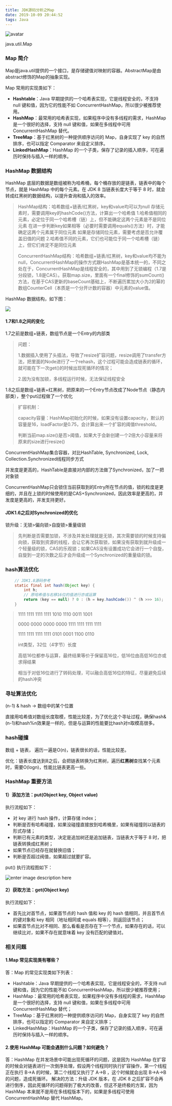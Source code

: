 ```yaml
---
title: JDK源码分析之Map
date: 2019-10-09 20:44:52 
tags: Java
---
```


![avatar](https://images.gitbook.cn/Fpy4Na_uWi3rK9M8kOcgYK7_uXrK)

java.util.Map

<!--more-->

### Map 简介

Map是java.util提供的一个接口，是存储键值对映射的容器。AbstractMap是由abstract修饰的Map的抽象实现。

Map 常用的实现类如下：

- **Hashtable**：Java 早期提供的一个哈希表实现，它是线程安全的，不支持 null 键和值，因为它的性能不如 ConcurrentHashMap，所以很少被推荐使用。
- **HashMap**：最常用的哈希表实现，如果程序中没有多线程的需求，HashMap 是一个很好的选择，支持 null 键和值，如果在多线程中可用 ConcurrentHashMap 替代。
- **TreeMap**：基于红黑树的一种提供顺序访问的 Map，自身实现了 key 的自然排序，也可以指定 Comparator 来自定义排序。
- **LinkedHashMap**：HashMap 的一个子类，保存了记录的插入顺序，可在遍历时保持与插入一样的顺序。



### HashMap 数据结构

HashMap 底层的数据是数组被称为哈希桶，每个桶存放的是链表，链表中的每个节点，就是 HashMap 中的每个元素。在 JDK 8 当链表长度大于等于 8 时，就会转成红黑树的数据结构，以提升查询和插入的效率。

> HashMap结构：哈希数组+链表/红黑树，key和value均可以为null
> 存储元素时，需要调用key的hashCode()方法，计算出一个哈希值
> 1.哈希值相同的元素，必定位于同一个哈希槽（链）上，但不能确定这两个元素是不是同位元素
> 在进一步判断key如果相等（必要时需要调用equals()方法）时，才能确定这两个元素属于同位元素
> 如果是存储同位元素，需要考虑是否允许覆盖旧值的问题
> 2.哈希值不同的元素，它们也可能位于同一个哈希槽（链）上，但它们肯定不是同位元素
>
> ConcurrentHashMap结构：哈希数组+链表/红黑树，key和value均不能为null，ConcurrentHashMap的操作方式跟HashMap是基本统一的，不同之处在于，ConcurrentHashMap是线程安全的，其中用到了无锁编程（1.7是分段锁，1.8是CAS）。获取map.size，里面有一个final修饰的sumCount()方法，在基于CAS更新的baseCount基础上，不断遍历累加大小为2的幂的数组CounterCell（本质是一个分开计数的容器）中元素的value值。

HashMap 数据结构，如下图：

![](https://images.gitbook.cn/54a52ca0-ccc7-11e9-b229-e35eb1d6e740)

#### 1.7和1.8之间的变化

1.7之前是数组+链表，数组节点是一个Entry的内部类

> 问题：
>
> 1.数据插入使用了头插法，导致了resize扩容问题，resize调用了transfer方法，把里面的Node进行了一个rehash，这个过程可能会造成链表的循环，就可能在下一次get()的时候出现死循环的情况；
>
> 2.因为没有加锁，多线程运行时候，无法保证线程安全

1.8之后是数组+链表+红黑树，把原来的一个Entry节点改成了Node节点（静态内部类），整个put过程做了一个优化

> 扩容机制：
>
> capacity容量：HashMap初始化的时候，如果没有设置capacity，默认的容量是16，loadFactor是0.75，会计算出来一个扩容的阈值threshold。
>
> 判断当前map.size()是否>阈值，如果大于会新创建一个2倍大小容量来将原来的size进行resize()

ConcurrentHashMap集合容器，对比HashTable, Synchronized, Lock, Collection.Synchronized线程同步方式

并发度是更高的，HashTable是直接对内部的方法做了Synchronized，加了一把对象锁

ConcurrentHashMap只会锁住当前获取到的Entry所在节点的值，锁的粒度是更细的，并且在上锁的时候使用的是CAS+Synchronized，因此效率是更高的，并发度是更高的，并发支持更好。

#### JDK1.6之后对Synchronized的优化

锁升级：无锁>偏向锁>自旋锁>重量级锁

>  先判断是否需要加锁，不涉及并发处理就是无锁，其次需要锁的时候支持偏向锁，获取到资源的线程，会让它再次获取锁，如果没有获取到就升级成一个轻量级的锁，CAS的乐观锁；如果CAS没有设置成功它会进行一个自旋，自旋到一定的次数之后才会升级成一个Synchronized的重量级的锁。

### hash算法优化

```java
    // JDK1.8源码参考
	static final int hash(Object key) {
        int h;
        // 原哈希值与右移16位的值进行亦或运算
        return (key == null) ? 0 : (h = key.hashCode()) ^ (h >>> 16);
    }
```

> 1111 1111 1111 1111 1010 1110 0011 1001
>
> 0000 0000 0000 0000 1111 1111 1111 1111
>
> 1111 1111 1111 1111 0101 0001 1100 0110
>
> int类型，32位（4字节）长度
>
> 高低16位都参与运算，最终结果等价于保留高16位，低16位由高低16位亦或求得结果
>
> 相当于对低16位进行了转码处理，可以融合高低16位的特征，尽量避免后续的hash冲突

### 寻址算法优化

(n-1) & hash -> 数组中的某个位置

直接用哈希值对数组长度取模，性能比较差，为了优化这个寻址过程，确保hash&(n-1)和hash%n效果是一样的，但是与运算的性能要比hash对n取模高很多。

### hash碰撞

数组 + 链表， 遍历一遍是O(n)，链表很长的话，性能比较差。

优化：链表长度达到8之后，会把链表转换为红黑树，遍历**红黑树**查找某个元素时，需要O(logn)，性能比链表更高一些。

### HashMap 重要方法

#### 1）添加方法：put(Object key, Object value)

执行流程如下：

- 对 key 进行 hash 操作，计算存储 index；
- 判断是否有哈希碰撞，如果没碰撞直接放到哈希桶里，如果有碰撞则以链表的形式存储；
- 判断已有元素的类型，决定是追加树还是追加链表，当链表大于等于 8 时，把链表转换成红黑树；
- 如果节点已经存在就替换旧值；
- 判断是否超过阀值，如果超过就要扩容。

put() 执行流程图如下：

![enter image description here](https://images.gitbook.cn/727836f0-ccc7-11e9-a9bd-857608719494)

#### 2）获取方法：get(Object key)

执行流程如下：

- 首先比对首节点，如果首节点的 hash 值和 key 的 hash 值相同，并且首节点的键对象和 key 相同（地址相同或 equals 相等），则返回该节点；
- 如果首节点比对不相同、那么看看是否存在下一个节点，如果存在的话，可以继续比对，如果不存在就意味着 key 没有匹配的键值对。

### 相关问题

#### 1.Map 常见实现类有哪些？

答：Map 的常见实现类如下列表：

- Hashtable：Java 早期提供的一个哈希表实现，它是线程安全的，不支持 null 键和值，因为它的性能不如 ConcurrentHashMap，所以很少被推荐使用；
- HashMap：最常用的哈希表实现，如果程序中没有多线程的需求，HashMap 是一个很好的选择，支持 null 键和值，如果在多线程中可用 ConcurrentHashMap 替代；
- TreeMap：基于红黑树的一种提供顺序访问的 Map，自身实现了 key 的自然排序，也可以指定的 Comparator 来自定义排序；
- LinkedHashMap：HashMap 的一个子类，保存了记录的插入顺序，可在遍历时保持与插入一样的顺序。

#### 2.使用 HashMap 可能会遇到什么问题？如何避免？

答：HashMap 在并发场景中可能出现死循环的问题，这是因为 HashMap 在扩容的时候会对链表进行一次倒序处理，假设两个线程同时执行扩容操作，第一个线程正在执行 B→A 的时候，第二个线程又执行了 A→B ，这个时候就会出现 B→A→B 的问题，造成死循环。
解决的方法：升级 JDK 版本，在 JDK 8 之后扩容不会再进行倒序，因此死循环的问题得到了极大的改善，但这不是终极的方案，因为 HashMap 本来就不是用在多线程版本下的，如果是多线程可使用 ConcurrentHashMap 替代 HashMap。

